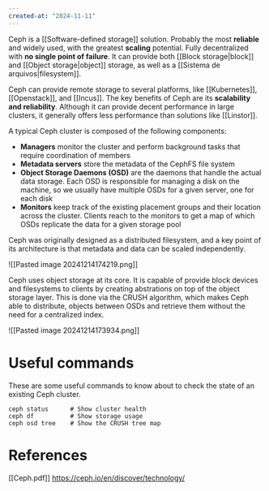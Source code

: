 ```yaml
---
created-at: "2024-11-11"
---
```


Ceph is a [[Software-defined storage]] solution. Probably the most **reliable** and widely used, with the greatest **scaling** potential. Fully decentralized with **no single point of failure**. It can provide both [[Block storage|block]] and [[Object storage|object]] storage, as well as a [[Sistema de arquivos|filesystem]].

Ceph can provide remote storage to several platforms, like [[Kubernetes]], [[Openstack]], and [[Incus]]. The key benefits of Ceph are its **scalability and reliability**. Although it can provide decent performance in large clusters, it generally offers less performance than solutions like [[Linstor]].

A typical Ceph cluster is composed of the following components:

- **Managers** monitor the cluster and perform background tasks that require coordination of members
- **Metadata servers** store the metadata of the CephFS file system
- **Object Storage Daemons (OSD)** are the daemons that handle the actual data storage. Each OSD is responsible for managing a disk on the machine, so we usually have multiple OSDs for a given server, one for each disk
- **Monitors** keep track of the existing placement groups and their location across the cluster. Clients reach to the monitors to get a map of which OSDs replicate the data for a given storage pool

Ceph was originally designed as a distributed filesystem, and a key point of its architecture is that metadata and data can be scaled independently.

![[Pasted image 20241214174219.png]]

Ceph uses object storage at its core. It is capable of provide block devices and filesystems to clients by creating abstrations on top of the object storage layer. This is done via the CRUSH algorithm, which makes Ceph able to distribute, objects between OSDs and retrieve them without the need for a centralized index.

![[Pasted image 20241214173934.png]]

# Useful commands

These are some useful commands to know about to check the state of an existing Ceph cluster. 

```language
ceph status      # Show cluster health
ceph df          # Show storage usage
ceph osd tree    # Show the CRUSH tree map
```

# References

[[Ceph.pdf]]
https://ceph.io/en/discover/technology/
